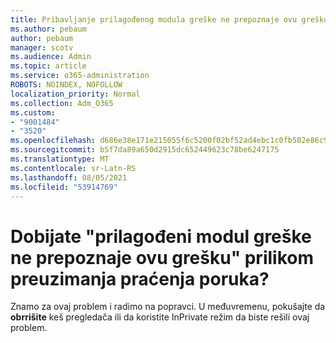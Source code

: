 ```yaml
---
title: Pribavljanje prilagođenog modula greške ne prepoznaje ovu grešku prilikom preuzimanja praćenja poruka?
ms.author: pebaum
author: pebaum
manager: scotv
ms.audience: Admin
ms.topic: article
ms.service: o365-administration
ROBOTS: NOINDEX, NOFOLLOW
localization_priority: Normal
ms.collection: Adm_O365
ms.custom:
- "9001484"
- "3520"
ms.openlocfilehash: d686e38e171e215055f6c5200f02bf52ad4ebc1c0fb502e86c9515a8658e0904
ms.sourcegitcommit: b5f7da89a650d2915dc652449623c78be6247175
ms.translationtype: MT
ms.contentlocale: sr-Latn-RS
ms.lasthandoff: 08/05/2021
ms.locfileid: "53914769"
---
```

# <a name="getting-custom-error-module-does-not-recognize-this-error-when-downloading-a-message-trace"></a>Dobijate "prilagođeni modul greške ne prepoznaje ovu grešku" prilikom preuzimanja praćenja poruka?

Znamo za ovaj problem i radimo na popravci.  U međuvremenu, pokušajte da **obrrišite** keš pregledača ili da koristite InPrivate režim da biste rešili ovaj problem.